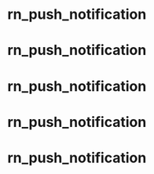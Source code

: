 # rn_push_notification
# rn_push_notification
# rn_push_notification
# rn_push_notification
# rn_push_notification
